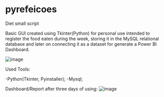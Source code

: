 # pyrefeicoes
Diet small script

Basic GUI created using Tkinter(Python) for personal use intended to register the food eaten during the week, storing it in the MySQL relational database and later on connecting it as a dataset for generate a Power BI Dashboard.

![image](https://github.com/Thomas-Delgado/pyrefeicoes/assets/138255419/54266bac-84c0-4a6d-9e20-6551fc564d55)


Used Tools:

-Python(Tkinter, Pyinstaller);
-Mysql;

Dashboard/Report after three days of using:
![image](https://github.com/Thomas-Delgado/pyrefeicoes/assets/138255419/49df788f-d9ea-4f2f-9f5d-b7b9df4f0544)


